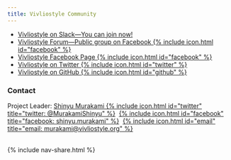 ```yaml
---
title: Vivliostyle Community
---
```


- [Vivliostyle on Slack&mdash;You can join now!](https://join.slack.com/t/vivliostyle/shared_invite/enQtNjA3NjU1Mjc5MjM1LTA2OTVmNjk3NzhjOTBiYTg4ZGVhOTg5Yjg2NmNjMzI0ODA0NjA3MWFlZDVkYTI1MzcxMDg1ZmE1ZGEyZGRhNTY)
- [Vivliostyle Forum&mdash;Public group on Facebook {% include icon.html id="facebook" %}](https://www.facebook.com/groups/vivliostyle/)
- [Vivliostyle Facebook Page {% include icon.html id="facebook" %}](https://www.facebook.com/vivliostyle/)
- [Vivliostyle on Twitter {% include icon.html id="twitter" %}](https://twitter.com/Vivliostyle)
- [Vivliostyle on GitHub {% include icon.html id="github" %}](https://github.com/vivliostyle)

### Contact

Project Leader: [Shinyu Murakami {% include icon.html id="twitter" title="twitter: @MurakamiShinyu" %}](https://twitter.com/MurakamiShinyu)&nbsp; [{% include icon.html id="facebook" title="facebook: shinyu.murakami" %}](https://www.facebook.com/shinyu.murakami)&nbsp; [{% include icon.html id="email" title="email: murakami@vivliostyle.org" %}](mailto:murakami@vivliostyle.org)

<br>
{% include nav-share.html %}
